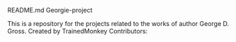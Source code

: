 README.md
Georgie-project

This is a repository for the projects related to the works of author George D. Gross. 
Created by TrainedMonkey 
Contributors: 

